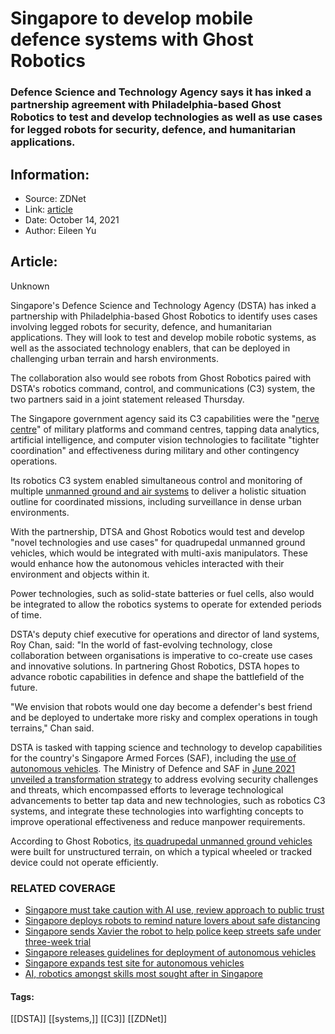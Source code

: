 # Singapore to develop mobile defence systems with Ghost Robotics
### Defence Science and Technology Agency says it has inked a partnership agreement with Philadelphia-based Ghost Robotics to test and develop technologies as well as use cases for legged robots for security, defence, and humanitarian applications.

## Information:
+ Source: ZDNet
+ Link: [article](https://www.zdnet.com/article/singapore-to-develop-mobile-defence-systems-with-ghost-robotics/)
+ Date: October 14, 2021
+ Author: Eileen Yu


## Article:
Unknown

Singapore's Defence Science and Technology Agency (DSTA) has inked a partnership with Philadelphia-based Ghost Robotics to identify uses cases involving legged robots for security, defence, and humanitarian applications. They will look to test and develop mobile robotic systems, as well as the associated technology enablers, that can be deployed in challenging urban terrain and harsh environments.

The collaboration also would see robots from Ghost Robotics paired with DSTA's robotics command, control, and communications (C3) system, the two partners said in a joint statement released Thursday. 

The Singapore government agency said its C3 capabilities were the "[nerve centre](https://www.dsta.gov.sg/programme-centres/c3d)" of military platforms and command centres, tapping data analytics, artificial intelligence, and computer vision technologies to facilitate "tighter coordination" and effectiveness during military and other contingency operations. 

Its robotics C3 system enabled simultaneous control and monitoring of multiple [unmanned ground and air systems](https://www.dsta.gov.sg/programme-centres/c3d/tapping-unmanned-technologies) to deliver a holistic situation outline for coordinated missions, including surveillance in dense urban environments. 

With the partnership, DTSA and Ghost Robotics would test and develop "novel technologies and use cases" for quadrupedal unmanned ground vehicles, which would be integrated with multi-axis manipulators. These would enhance how the autonomous vehicles interacted with their environment and objects within it. 

Power technologies, such as solid-state batteries or fuel cells, also would be integrated to allow the robotics systems to operate for extended periods of time. 

DSTA's deputy chief executive for operations and director of land systems, Roy Chan, said: "In the world of fast-evolving technology, close collaboration between organisations is imperative to co-create use cases and innovative solutions. In partnering Ghost Robotics, DSTA hopes to advance robotic capabilities in defence and shape the battlefield of the future.






"We envision that robots would one day become a defender's best friend and be deployed to undertake more risky and complex operations in tough terrains," Chan said. 

DSTA is tasked with tapping science and technology to develop capabilities for the country's Singapore Armed Forces (SAF), including the [use of autonomous vehicles](https://www.dsta.gov.sg/docs/default-source/news-releases-documents/fact-sheet-trialling-of-autonomous-platforms.pdf). The Ministry of Defence and SAF in [June 2021 unveiled a transformation strategy](https://www.dsta.gov.sg/docs/default-source/news-releases-documents/fact-sheet-transformation-of-the-army.pdf) to address evolving security challenges and threats, which encompassed efforts to leverage technological advancements to better tap data and new technologies, such as robotics C3 systems, and integrate these technologies into warfighting concepts to improve operational effectiveness and reduce manpower requirements.

According to Ghost Robotics, [its quadrupedal unmanned ground vehicles](https://www.ghostrobotics.io/about) were built for unstructured terrain, on which a typical wheeled or tracked device could not operate efficiently. 

### RELATED COVERAGE

* [Singapore must take caution with AI use, review approach to public trust](https://www.zdnet.com/article/singapore-must-take-caution-with-ai-use-review-approach-to-public-trust/)
* [Singapore deploys robots to remind nature lovers about safe distancing](https://www.zdnet.com/article/singapore-deploys-robots-to-remind-nature-lovers-about-safe-distancing/)
* [Singapore sends Xavier the robot to help police keep streets safe under three-week trial](https://www.zdnet.com/article/singapore-sends-xavier-the-robot-to-help-police-keep-streets-safe-under-three-week-trial/)
* [Singapore releases guidelines for deployment of autonomous vehicles](https://www.zdnet.com/article/singapore-releases-guidelines-for-deployment-of-autonomous-vehicles/)
* [Singapore expands test site for autonomous vehicles](https://www.zdnet.com/article/singapore-expands-test-site-for-autonomous-vehicles/)
* [AI, robotics amongst skills most sought after in Singapore](https://www.zdnet.com/article/ai-robotics-amongst-skills-most-sought-after-in-singapore/)





#### Tags:
[[DSTA]] [[systems,]] [[C3]] [[ZDNet]]
